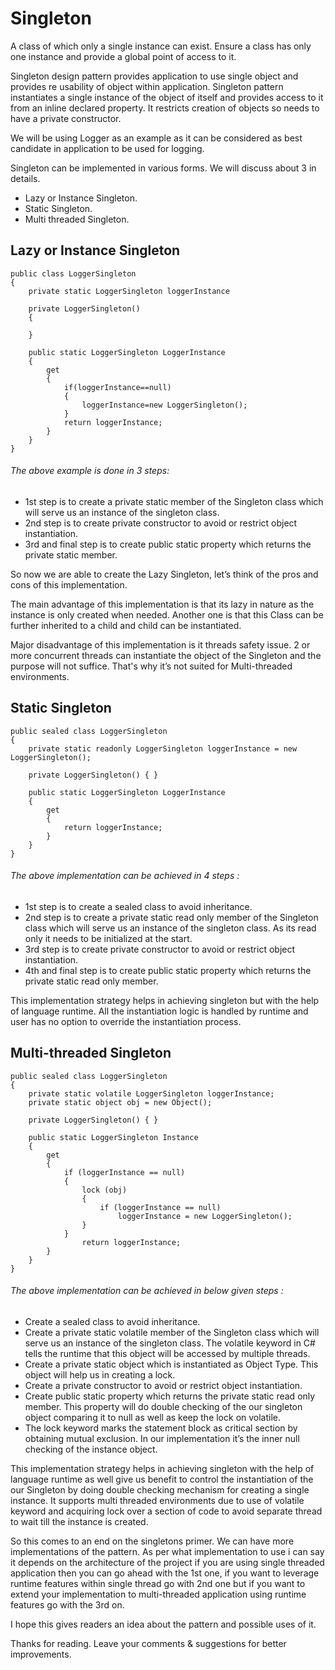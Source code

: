 ﻿# Singleton

A class of which only a single instance can exist. Ensure a class has only one instance and provide a global point of access to it.

Singleton design pattern provides application to use single object and provides re usability of object within application. Singleton pattern instantiates a single instance of the object of itself and provides access to it from an inline declared property. It restricts creation of objects so needs to have a private constructor.

We will be using Logger as an example as it can be considered as best candidate in application to be used for logging.

Singleton can be implemented in various forms. We will discuss about 3 in details.

* Lazy or Instance Singleton.
* Static Singleton.
* Multi threaded Singleton.

## Lazy or Instance Singleton

	public class LoggerSingleton
    {
        private static LoggerSingleton loggerInstance

        private LoggerSingleton()
        {

        }

        public static LoggerSingleton LoggerInstance
        {
            get
            {
                if(loggerInstance==null)
                {
                    loggerInstance=new LoggerSingleton();
                }
                return loggerInstance;
            }
        }
    }

###### The above example is done in 3 steps:
* 1st step is to create a private static member of the Singleton class which will serve us an instance of the singleton class.
* 2nd step is to create private constructor to avoid or restrict object instantiation.
* 3rd and final step is to create public static property which returns the private static member.

So now we are able to create the Lazy Singleton, let’s think of the pros and cons of this implementation.

The main advantage of this implementation is that its lazy in nature as the instance is only created when needed. Another one is that this Class can be further inherited to a child and child can be instantiated.

Major disadvantage of this implementation is it threads safety issue. 2 or more concurrent threads can instantiate the object of the Singleton and the purpose will not suffice. That's why it’s not suited for Multi-threaded environments.

## Static Singleton

    public sealed class LoggerSingleton
    {
        private static readonly LoggerSingleton loggerInstance = new LoggerSingleton();

        private LoggerSingleton() { }

        public static LoggerSingleton LoggerInstance
        {
            get
            {
                return loggerInstance;
            }
        }
    }

###### The above implementation can be achieved in 4 steps :
* 1st step is to create a sealed class to avoid inheritance.
* 2nd step is to create a private static read only member of the Singleton class which will serve us an instance of the singleton class. As its read only it needs to be initialized at the start.
* 3rd step is to create private constructor to avoid or restrict object instantiation.
* 4th and final step is to create public static property which returns the private static read only member.

This implementation strategy helps in achieving singleton but with the help of language runtime. All the instantiation logic is handled by runtime and user has no option to override the instantiation process. 

## Multi-threaded Singleton

    public sealed class LoggerSingleton
    {
        private static volatile LoggerSingleton loggerInstance;
        private static object obj = new Object();

        private LoggerSingleton() { }

        public static LoggerSingleton Instance
        {
            get
            {
                if (loggerInstance == null)
                {
                    lock (obj)
                    {
                        if (loggerInstance == null)
                            loggerInstance = new LoggerSingleton();
                    }
                }
                    return loggerInstance;
            }
        }
    }


###### The above implementation can be achieved in below given steps :
* Create a sealed class to avoid inheritance.
* Create a private static volatile member of the Singleton class which will serve us an instance of the singleton class. The volatile keyword in C# tells the runtime that this object will be accessed by multiple threads.
* Create a private static object which is instantiated as Object Type. This object will help us in creating a lock.
* Create a private constructor to avoid or restrict object instantiation.
* Create public static property which returns the private static read only member. This property will do double checking of the our singleton object comparing it to null as well as keep the lock on volatile. 
* The lock keyword marks the statement block as critical section by obtaining mutual exclusion. In our implementation it’s the inner null checking of the instance object.

This implementation strategy helps in achieving singleton with the help of language runtime as well give us benefit to control the instantiation of the our Singleton by doing double checking mechanism for creating a single instance. It supports multi threaded environments due to use of volatile keyword and acquiring lock over a section of code to avoid separate thread to wait till the instance is created.

So this comes to an end on the singletons primer. We can have more implementations of the pattern. As per what implementation to use i can say it depends on the architecture of the project if you are using single threaded application then you can go ahead with the 1st one, if you want to leverage runtime features within single thread go with 2nd one but if you want to extend your implementation to multi-threaded application using runtime features go with the 3rd on.

I hope this gives readers an idea about the pattern and possible uses of it.

Thanks for reading. 
Leave your comments & suggestions for better improvements.